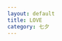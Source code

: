 ```yaml
---
layout: default
title: LOVE
category: 七夕
---
```


<!DOCTYPE html>
<html lang="zh">
	<head>
		<meta charset="UTF-8">
		<meta http-equiv="X-UA-Compatible" content="IE=edge">
		<title>DIY跳动爱心</title>
		<style>
			* {
				padding: 0;
				margin: 0;
			}
 
			body {
				height: 600px;
				padding: 0;
				margin: 0;
				background: #000;
				display: flex;
				justify-content: center;
				align-items: center;
			}
 
			.container {
				width: 500px;
				height: 500px;
				position: relative;
			}
 
			canvas {
				z-index: 99;
				position: absolute;
				width: 500px;
				height: 500px;
			}
 
			.text_box {
				text-align: center;
				position: absolute;
				font-size: 1.125rem;
				top: 36%;
				left: 22%;
				color: #ff437b;
				z-index: 100;
			}
 
			input {
				font-size: 1.375rem;
				color: #ff437b;
				text-align: center;
				background: none;
			}
 
			button {
				font-size: 1.375rem;
				border: none;
				border-radius: 4px;
			}
 
			input::input-placeholder {
				color: #dc4b61;
			}
 
			input::-webkit-input-placeholder {
				color: #dc4b61;
			}
 
 
			.heart {
				animation: heart 1s infinite ease-in-out;
			}
 
			@keyframes heart {
 
				0%,
				100% {
					transform: rotate(-2deg) scale(1);
				}
 
				50% {
					transform: rotate(2deg) scale(1.12);
				}
			}
		</style>
	</head>
	<body>
		<div id="jsi-cherry-container" class="container ">
			<!-- 爱心 -->
			<canvas id="pinkboard" class="container heart"> </canvas>
			<!-- 输入你需要的文字 -->
			<div class="text_box">
				<input type="text" id="text" placeholder="❤️送给你的那个Ta">
				<button id="btn" onclick="fn()">❤️</button>
			</div>
 
		</div>
	</body>
	<script src="https://apps.bdimg.com/libs/jquery/2.1.4/jquery.min.js"></script>
	<script>
		function fn() {
			var a1 = document.querySelector('#text');
			var btn = document.querySelector('#btn');
			a1.style.border = 'none';
			btn.parentNode.removeChild(btn);
			console.log("点关注不迷路!");
		}
	</script>
	<script>
		/*
		 * Settings
		 */
		var settings = {
			particles: {
				length: 500, // maximum amount of particles
				duration: 2, // particle duration in sec
				velocity: 100, // particle velocity in pixels/sec
				effect: -0.75, // play with this for a nice effect
				size: 30, // particle size in pixels
			},
		};
 
		(function() {
			var a1 = document.querySelector('#text');
			var btn = document.querySelector('#btn');
			a1.style.border = 'none';
			btn.parentNode.removeChild(btn);
			console.log("点关注不迷路!");
			
			var b = 0;
			var c = ["ms", "moz", "webkit", "o"];
			for (var a = 0; a < c.length && !window.requestAnimationFrame; ++a) {
				window.requestAnimationFrame = window[c[a] + "RequestAnimationFrame"];
				window.cancelAnimationFrame =
					window[c[a] + "CancelAnimationFrame"] ||
					window[c[a] + "CancelRequestAnimationFrame"];
			}
			if (!window.requestAnimationFrame) {
				window.requestAnimationFrame = function(h, e) {
					var d = new Date().getTime();
					var f = Math.max(0, 16 - (d - b));
					var g = window.setTimeout(function() {
						h(d + f);
					}, f);
					b = d + f;
					return g;
				};
			}
			if (!window.cancelAnimationFrame) {
				window.cancelAnimationFrame = function(d) {
					clearTimeout(d);
				};
			}
		})();
 
		/*
		 * Point class
		 */
		var Point = (function() {
			function Point(x, y) {
				this.x = typeof x !== "undefined" ? x : 0;
				this.y = typeof y !== "undefined" ? y : 0;
			}
			Point.prototype.clone = function() {
				return new Point(this.x, this.y);
			};
			Point.prototype.length = function(length) {
				if (typeof length == "undefined")
					return Math.sqrt(this.x * this.x + this.y * this.y);
				this.normalize();
				this.x *= length;
				this.y *= length;
				return this;
			};
			Point.prototype.normalize = function() {
				var length = this.length();
				this.x /= length;
				this.y /= length;
				return this;
			};
			return Point;
		})();
 
		/*
		 * Particle class
		 */
		var Particle = (function() {
			function Particle() {
				this.position = new Point();
				this.velocity = new Point();
				this.acceleration = new Point();
				this.age = 0;
			}
			Particle.prototype.initialize = function(x, y, dx, dy) {
				this.position.x = x;
				this.position.y = y;
				this.velocity.x = dx;
				this.velocity.y = dy;
				this.acceleration.x = dx * settings.particles.effect;
				this.acceleration.y = dy * settings.particles.effect;
				this.age = 0;
			};
			Particle.prototype.update = function(deltaTime) {
				this.position.x += this.velocity.x * deltaTime;
				this.position.y += this.velocity.y * deltaTime;
				this.velocity.x += this.acceleration.x * deltaTime;
				this.velocity.y += this.acceleration.y * deltaTime;
				this.age += deltaTime;
			};
			Particle.prototype.draw = function(context, image) {
				function ease(t) {
					return --t * t * t + 1;
				}
				var size = image.width * ease(this.age / settings.particles.duration);
				context.globalAlpha = 1 - this.age / settings.particles.duration;
				context.drawImage(
					image,
					this.position.x - size / 2,
					this.position.y - size / 2,
					size,
					size
				);
			};
			return Particle;
		})();
 
		/*
		 * ParticlePool class
		 */
		var ParticlePool = (function() {
			var particles,
				firstActive = 0,
				firstFree = 0,
				duration = settings.particles.duration;
 
			function ParticlePool(length) {
				// create and populate particle pool
				particles = new Array(length);
				for (var i = 0; i < particles.length; i++)
					particles[i] = new Particle();
			}
			ParticlePool.prototype.add = function(x, y, dx, dy) {
				particles[firstFree].initialize(x, y, dx, dy);
 
				// handle circular queue
				firstFree++;
				if (firstFree == particles.length) firstFree = 0;
				if (firstActive == firstFree) firstActive++;
				if (firstActive == particles.length) firstActive = 0;
			};
			ParticlePool.prototype.update = function(deltaTime) {
				var i;
 
				// update active particles
				if (firstActive < firstFree) {
					for (i = firstActive; i < firstFree; i++)
						particles[i].update(deltaTime);
				}
				if (firstFree < firstActive) {
					for (i = firstActive; i < particles.length; i++)
						particles[i].update(deltaTime);
					for (i = 0; i < firstFree; i++) particles[i].update(deltaTime);
				}
 
				// remove inactive particles
				while (
					particles[firstActive].age >= duration &&
					firstActive != firstFree
				) {
					firstActive++;
					if (firstActive == particles.length) firstActive = 0;
				}
			};
			ParticlePool.prototype.draw = function(context, image) {
				// draw active particles
				if (firstActive < firstFree) {
					for (i = firstActive; i < firstFree; i++)
						particles[i].draw(context, image);
				}
				if (firstFree < firstActive) {
					for (i = firstActive; i < particles.length; i++)
						particles[i].draw(context, image);
					for (i = 0; i < firstFree; i++) particles[i].draw(context, image);
				}
			};
			return ParticlePool;
		})();
 
		/*
		 * Putting it all together
		 */
		(function(canvas) {
			var context = canvas.getContext("2d"),
				particles = new ParticlePool(settings.particles.length),
				particleRate =
				settings.particles.length / settings.particles.duration, // particles/sec
				time;
 
			// get point on heart with -PI <= t <= PI
			function pointOnHeart(t) {
				return new Point(
					160 * Math.pow(Math.sin(t), 3),
					130 * Math.cos(t) -
					50 * Math.cos(2 * t) -
					20 * Math.cos(3 * t) -
					10 * Math.cos(4 * t) +
					25
				);
			}
 
			// creating the particle image using a dummy canvas
			var image = (function() {
				var canvas = document.createElement("canvas"),
					context = canvas.getContext("2d");
				canvas.width = settings.particles.size;
				canvas.height = settings.particles.size;
				// helper function to create the path
				function to(t) {
					var point = pointOnHeart(t);
					point.x =
						settings.particles.size / 2 +
						(point.x * settings.particles.size) / 350;
					point.y =
						settings.particles.size / 2 -
						(point.y * settings.particles.size) / 350;
					return point;
				}
				// create the path
				context.beginPath();
				var t = -Math.PI;
				var point = to(t);
				context.moveTo(point.x, point.y);
				while (t < Math.PI) {
					t += 0.01; // baby steps!
					point = to(t);
					context.lineTo(point.x, point.y);
				}
				context.closePath();
				// create the fill
				context.fillStyle = "#dc4b61";
				context.fill();
				// create the image
				var image = new Image();
				image.src = canvas.toDataURL();
				return image;
			})();
 
			// render that thing!
			function render() {
				// next animation frame
				requestAnimationFrame(render);
 
				// update time
				var newTime = new Date().getTime() / 1000,
					deltaTime = newTime - (time || newTime);
				time = newTime;
 
				// clear canvas
				context.clearRect(0, 0, canvas.width, canvas.height);
 
				// create new particles
				var amount = particleRate * deltaTime;
				for (var i = 0; i < amount; i++) {
					var pos = pointOnHeart(Math.PI - 2 * Math.PI * Math.random());
					var dir = pos.clone().length(settings.particles.velocity);
					particles.add(
						canvas.width / 2 + pos.x,
						canvas.height / 2 - pos.y,
						dir.x,
						-dir.y
					);
				}
 
				// update and draw particles
				particles.update(deltaTime);
				particles.draw(context, image);
			}
 
			// handle (re-)sizing of the canvas
			function onResize() {
				canvas.width = canvas.clientWidth;
				canvas.height = canvas.clientHeight;
			}
			window.onresize = onResize;
 
			// delay rendering bootstrap
			setTimeout(function() {
				onResize();
				render();
			}, 10);
		})(document.getElementById("pinkboard"));
	</script>
</html>